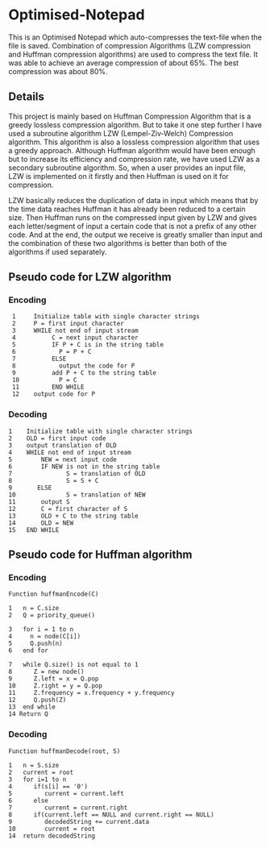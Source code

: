 # Optimised-Notepad
This is an Optimised Notepad which auto-compresses the text-file when the file is saved. Combination of compression Algorithms (LZW compression and Huffman compression algorithms) are used to compress the text file. It was able to achieve an average compression of about 65%. The best compression was about 80%.

## Details
This project is mainly based on Huffman Compression Algorithm that is a greedy lossless compression algorithm. But to take it one step further I have used a subroutine algorithm LZW (Lempel-Ziv-Welch) Compression algorithm. This algorithm is also a lossless compression algorithm that uses a greedy approach.
Although Huffman algorithm would have been enough but to increase its efficiency and compression rate, we have used LZW as a secondary subroutine algorithm. 
So, when a user provides an input file, LZW is implemented on it firstly and then Huffman is used on it for compression.

LZW basically reduces the duplication of data in input which means that by the time data reaches Huffman it has already been reduced to a certain size. 
Then Huffman runs on the compressed input given by LZW and gives each letter/segment of input a certain code that is not a prefix of any other code. 
And at the end, the output we receive is greatly smaller than input and the combination of these two algorithms is better than both of the algorithms if used separately.

## Pseudo code for LZW algorithm
### Encoding

```
 1     Initialize table with single character strings
 2     P = first input character
 3     WHILE not end of input stream
 4          C = next input character
 5          IF P + C is in the string table
 6            P = P + C
 7          ELSE
 8            output the code for P
 9          add P + C to the string table
 10           P = C
 11         END WHILE
 12    output code for P
 ```
 ### Decoding
 
 ```
 1    Initialize table with single character strings
 2    OLD = first input code
 3    output translation of OLD
 4    WHILE not end of input stream
 5        NEW = next input code
 6        IF NEW is not in the string table
 7               S = translation of OLD
 8               S = S + C
 9       ELSE
 10              S = translation of NEW
 11       output S
 12       C = first character of S
 13       OLD + C to the string table
 14       OLD = NEW
 15   END WHILE
 ```
 
 ## Pseudo code for Huffman algorithm
 ### Encoding
 ```
 Function huffmanEncode(C)  

1   n = C.size
2   Q = priority_queue()

3   for i = 1 to n
4     n = node(C[i])
5     Q.push(n)
6   end for

7   while Q.size() is not equal to 1
8      Z = new node()
9      Z.left = x = Q.pop
10     Z.right = y = Q.pop
11     Z.frequency = x.frequency + y.frequency
12     Q.push(Z)
13  end while
14 Return Q
```
### Decoding
```
Function huffmanDecode(root, S)  

1   n = S.size
2   current = root
3   for i=1 to n
4      if(s[i] == '0')
5         current = current.left
6      else
7         current = current.right
8      if(current.left == NULL and current.right == NULL)
9         decodedString += current.data
10        current = root
14  return decodedString
```
